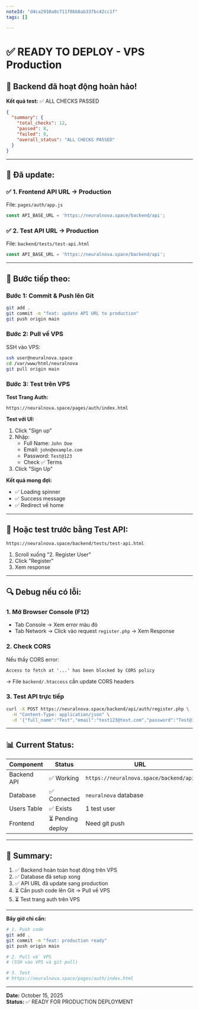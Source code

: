 ```yaml
---
noteId: "d4ca2910a9c711f0bb8ab337bc42cc1f"
tags: []

---
```


# ✅ READY TO DEPLOY - VPS Production

## 🎉 Backend đã hoạt động hoàn hảo!

**Kết quả test:** ✅ ALL CHECKS PASSED

```json
{
  "summary": {
    "total_checks": 12,
    "passed": 8,
    "failed": 0,
    "overall_status": "ALL CHECKS PASSED"
  }
}
```

---

## 🔧 Đã update:

### ✅ 1. Frontend API URL → Production
File: `pages/auth/app.js`
```javascript
const API_BASE_URL = 'https://neuralnova.space/backend/api';
```

### ✅ 2. Test API URL → Production  
File: `backend/tests/test-api.html`
```javascript
const API_BASE_URL = 'https://neuralnova.space/backend/api';
```

---

## 🚀 Bước tiếp theo:

### **Bước 1: Commit & Push lên Git**

```bash
git add .
git commit -m "feat: update API URL to production"
git push origin main
```

### **Bước 2: Pull về VPS**

SSH vào VPS:
```bash
ssh user@neuralnova.space
cd /var/www/html/neuralnova
git pull origin main
```

### **Bước 3: Test trên VPS**

**Test Trang Auth:**
```
https://neuralnova.space/pages/auth/index.html
```

**Test với UI:**
1. Click "Sign up"
2. Nhập:
   - Full Name: `John Doe`
   - Email: `john@example.com`
   - Password: `Test@123`
   - Check ✅ Terms
3. Click "Sign Up"

**Kết quả mong đợi:**
- ✅ Loading spinner
- ✅ Success message
- ✅ Redirect về home

---

## 🧪 Hoặc test trước bằng Test API:

```
https://neuralnova.space/backend/tests/test-api.html
```

1. Scroll xuống "2. Register User"
2. Click "Register"
3. Xem response

---

## 🔍 Debug nếu có lỗi:

### **1. Mở Browser Console (F12)**
- Tab Console → Xem error màu đỏ
- Tab Network → Click vào request `register.php` → Xem Response

### **2. Check CORS**
Nếu thấy CORS error:
```
Access to fetch at '...' has been blocked by CORS policy
```

→ File `backend/.htaccess` cần update CORS headers

### **3. Test API trực tiếp**
```bash
curl -X POST https://neuralnova.space/backend/api/auth/register.php \
  -H "Content-Type: application/json" \
  -d '{"full_name":"Test","email":"test123@test.com","password":"Test@123","terms_accepted":true}'
```

---

## 📊 Current Status:

| Component | Status | URL |
|-----------|--------|-----|
| Backend API | ✅ Working | `https://neuralnova.space/backend/api` |
| Database | ✅ Connected | `neuralnova` database |
| Users Table | ✅ Exists | 1 test user |
| Frontend | ⏳ Pending deploy | Need git push |

---

## 🎯 Summary:

1. ✅ Backend hoàn toàn hoạt động trên VPS
2. ✅ Database đã setup xong
3. ✅ API URL đã update sang production
4. ⏳ Cần push code lên Git → Pull về VPS
5. ⏳ Test trang auth trên VPS

---

**Bây giờ chỉ cần:**
```bash
# 1. Push code
git add .
git commit -m "feat: production ready"
git push origin main

# 2. Pull về VPS
# (SSH vào VPS và git pull)

# 3. Test
# https://neuralnova.space/pages/auth/index.html
```

---

**Date:** October 15, 2025  
**Status:** ✅ READY FOR PRODUCTION DEPLOYMENT
